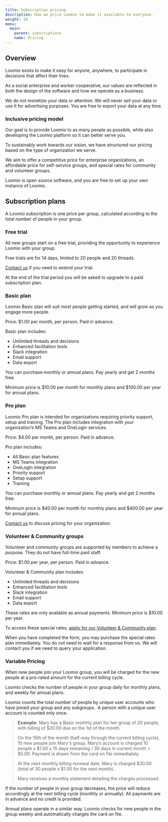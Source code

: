 ```yaml
---
title: Subscription pricing
description: How we price Loomio to make it available to everyone.
weight: 10
menu:
  main:
    parent: subscriptions
    name: Pricing
---
```


## Overview
Loomio exists to make it easy for anyone, anywhere, to participate in decisions that affect their lives.

<!-- Our vision is to help organizations like yours work better together, now and into the future. -->

As a social enterprise and worker cooperative, our values are reflected in both the design of the software and how we operate as a business.

We do not monetize your data or attention. We will never sell your data or use it for advertising purposes. You are free to export your data at any time.

### Inclusive pricing model
Our goal is to provide Loomio to as many people as possible, while also developing the Loomio platform so it can better serve you.

To sustainably work towards our vision, we have structured our pricing based on the type of organization we serve.  

We aim to offer a competitive price for enterprise organizations, an affordable price for self-service groups, and special rates for community and volunteer groups.

Loomio is open source software, and you are free to set up your own instance of Loomio.


## Subscription plans
A Loomio subscription is one price per group, calculated according to the total number of people in your group.


### Free trial
All new groups start on a free trial, providing the opportunity to experience Loomio with your group.

Free trials are for 14 days, limited to 20 people and 20 threads.

[Contact us](https://loomio.org/contact) if you need to extend your trial.

At the end of the trial period you will be asked to upgrade to a paid subscription plan.

### Basic plan
Loomio Basic plan will suit most people getting started, and will grow as you engage more people.

Price: $1.00 per month, per person. Paid in advance.

Basic plan includes:
- Unlimited threads and decisions
- Enhanced facilitation tools
- Slack integration
- Email support
- Data export

You can purchase monthly or annual plans. Pay yearly and get 2 months free.

Minimum price is $10.00 per month for monthly plans and $100.00 per year for annual plans.

### Pro plan
Loomio Pro plan is intended for organizations requiring priority support, setup and training. The Pro plan includes integration with your organization’s MS Teams and OneLogin services.

Price: $4.00 per month, per person. Paid in advance.

Pro plan includes:
- All Basic plan features
- MS Teams integration
- OneLogin integration
- Priority support
- Setup support
- Training

You can purchase monthly or annual plans. Pay yearly and get 2 months free.

Minimum price is $40.00 per month for monthly plans and $400.00 per year for annual plans.

[Contact us](https://loomio.org/contact) to discuss pricing for your organization.

### Volunteer & Community groups
Volunteer and community groups are supported by members to achieve a purpose. They do not have full-time paid staff.

Price: $1.00 per year, per person. Paid in advance.

Volunteer & Community plan includes:
- Unlimited threads and decisions
- Enhanced facilitation tools
- Slack integration
- Email support
- Data export

These rates are only available as annual payments. Minimum price is $10.00 per year.

To access these special rates, [apply for our Volunteer & Community plan](https://www.loomio.org/special_pricing).

When you have completed the form, you may purchase the special rates plan immediately.  You do not need to wait for a response from us. We will contact you if we need to query your application.

### Variable Pricing
When new people join your Loomio group, you will be charged for the new people at a pro-rated amount for the current billing cycle.

Loomio checks the number of people in your group daily for monthly plans, and weekly for annual plans.

Loomio counts the total number of people by unique user accounts who have joined your group and any subgroups.  A person with a unique user account is counted only once.

> **Example:** Mary has a Basic monthly plan for her group of 20 people, with billing of $20.00 due on the 1st of the month.

> On the 15th of the month (half-way through the current billing cycle), 10 new people join Mary's group. Mary’s account is charged 10 people x $1.00 x 15 days remaining / 30 days in current month = $5.00. Payment is drawn from the card on file immediately.

> At the next monthly billing renewal date, Mary is charged $30.00 (total of 30 people x $1.00 for the next month).

> Mary receives a monthly statement detailing the charges processed.

If the number of people in your group decreases, the price will reduce accordingly at the next billing cycle (monthly or annually). All payments are in advance and no credit is provided.

Annual plans operate in a similar way. Loomio checks for new people in the group weekly and automatically charges the card on file.
